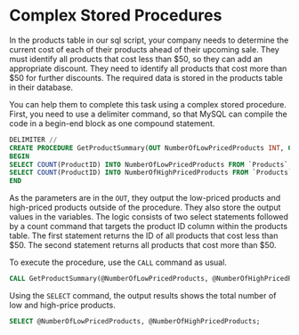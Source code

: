 # Complex Stored Procedures

In the products table in our sql script, your company needs to determine the current cost of each of their products ahead of their upcoming sale. They must identify all products that cost less than $50, so they can add an appropriate discount. They need to identify all products that cost more than $50 for further discounts. The required data is stored in the products table in their database.

You can help them to complete this task using a complex stored procedure. First, you need to use a delimiter command, so that MySQL can compile the code in a begin-end block as one compound statement. 


```sql
DELIMITER //
CREATE PROCEDURE GetProductSummary(OUT NumberOfLowPricedProducts INT, OUT NumberOfHighPricedProducts INT)
BEGIN
SELECT COUNT(ProductID) INTO NumberOfLowPricedProducts FROM `Products` WHERE `Price` < 50;
SELECT COUNT(ProductID) INTO NumberOfHighPricedProducts FROM `Products` WHERE `Price` >= 50;
END

```

As the parameters are in the `OUT`, they output the low-priced products and high-priced products outside of the procedure. They also store the output values in the variables. The logic consists of two select statements followed by a count command that targets the product ID column within the products table. The first statement returns the ID of all products that cost less than $50. The second statement returns all products that cost more than $50.

To execute the procedure, use the `CALL` command as usual.


```sql
CALL GetProductSummary(@NumberOfLowPricedProducts, @NumberOfHighPricedProducts);

```

Using the `SELECT` command, the output results shows the total number of low and high-price products.


```sql
SELECT @NumberOfLowPricedProducts, @NumberOfHighPricedProducts;

```
